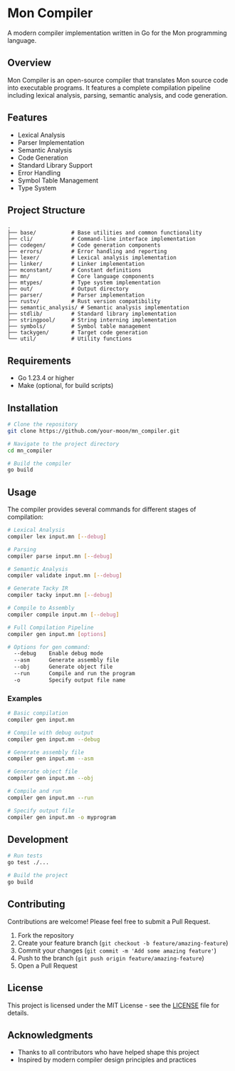 # Mon Compiler

A modern compiler implementation written in Go for the Mon programming language.

## Overview

Mon Compiler is an open-source compiler that translates Mon source code into executable programs. It features a complete compilation pipeline including lexical analysis, parsing, semantic analysis, and code generation.

## Features

- Lexical Analysis
- Parser Implementation
- Semantic Analysis
- Code Generation
- Standard Library Support
- Error Handling
- Symbol Table Management
- Type System

## Project Structure

```
.
├── base/           # Base utilities and common functionality
├── cli/            # Command-line interface implementation
├── codegen/        # Code generation components
├── errors/         # Error handling and reporting
├── lexer/          # Lexical analysis implementation
├── linker/         # Linker implementation
├── mconstant/      # Constant definitions
├── mn/             # Core language components
├── mtypes/         # Type system implementation
├── out/            # Output directory
├── parser/         # Parser implementation
├── rustv/          # Rust version compatibility
├── semantic_analysis/ # Semantic analysis implementation
├── stdlib/         # Standard library implementation
├── stringpool/     # String interning implementation
├── symbols/        # Symbol table management
├── tackygen/       # Target code generation
└── util/           # Utility functions
```

## Requirements

- Go 1.23.4 or higher
- Make (optional, for build scripts)

## Installation

```bash
# Clone the repository
git clone https://github.com/your-moon/mn_compiler.git

# Navigate to the project directory
cd mn_compiler

# Build the compiler
go build
```

## Usage

The compiler provides several commands for different stages of compilation:

```bash
# Lexical Analysis
compiler lex input.mn [--debug]

# Parsing
compiler parse input.mn [--debug]

# Semantic Analysis
compiler validate input.mn [--debug]

# Generate Tacky IR
compiler tacky input.mn [--debug]

# Compile to Assembly
compiler compile input.mn [--debug]

# Full Compilation Pipeline
compiler gen input.mn [options]

# Options for gen command:
  --debug    Enable debug mode
  --asm      Generate assembly file
  --obj      Generate object file
  --run      Compile and run the program
  -o         Specify output file name
```

### Examples

```bash
# Basic compilation
compiler gen input.mn

# Compile with debug output
compiler gen input.mn --debug

# Generate assembly file
compiler gen input.mn --asm

# Generate object file
compiler gen input.mn --obj

# Compile and run
compiler gen input.mn --run

# Specify output file
compiler gen input.mn -o myprogram
```

## Development

```bash
# Run tests
go test ./...

# Build the project
go build
```

## Contributing

Contributions are welcome! Please feel free to submit a Pull Request.

1. Fork the repository
2. Create your feature branch (`git checkout -b feature/amazing-feature`)
3. Commit your changes (`git commit -m 'Add some amazing feature'`)
4. Push to the branch (`git push origin feature/amazing-feature`)
5. Open a Pull Request

## License

This project is licensed under the MIT License - see the [LICENSE](LICENSE) file for details.

## Acknowledgments

- Thanks to all contributors who have helped shape this project
- Inspired by modern compiler design principles and practices 